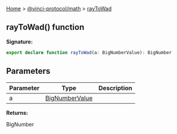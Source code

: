[Home](./index.md) &gt; [@vinci-protocol/math](./math.md) &gt; [rayToWad](./math.raytowad.md)

## rayToWad() function

<b>Signature:</b>

```typescript
export declare function rayToWad(a: BigNumberValue): BigNumber
```

## Parameters

| Parameter | Type                                       | Description |
| --------- | ------------------------------------------ | ----------- |
| a         | [BigNumberValue](./math.bignumbervalue.md) |             |

<b>Returns:</b>

BigNumber
